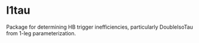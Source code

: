 # l1tau
Package for determining HB trigger inefficiencies, particularly DoubleIsoTau from 1-leg parameterization.
